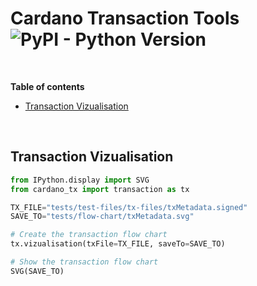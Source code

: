 # Cardano Transaction Tools ![PyPI - Python Version](https://img.shields.io/badge/python-%3E%3D3.8-blue)

<br />

**Table of contents**

- [Transaction Vizualisation](#Transaction-Vizualisation)

<br />


## Transaction Vizualisation

```python
from IPython.display import SVG
from cardano_tx import transaction as tx

TX_FILE="tests/test-files/tx-files/txMetadata.signed"
SAVE_TO="tests/flow-chart/txMetadata.svg"

# Create the transaction flow chart
tx.vizualisation(txFile=TX_FILE, saveTo=SAVE_TO)

# Show the transaction flow chart
SVG(SAVE_TO)
```


